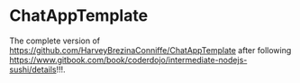 # ChatAppTemplate
The complete version of https://github.com/HarveyBrezinaConniffe/ChatAppTemplate after following https://www.gitbook.com/book/coderdojo/intermediate-nodejs-sushi/details!!!.

